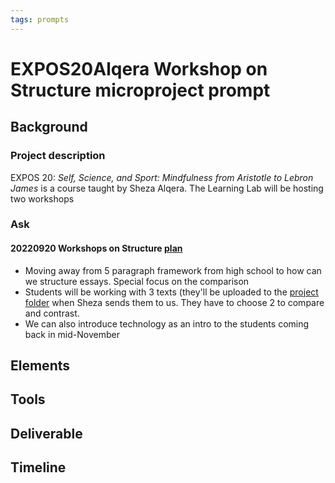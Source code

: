 ```yaml
---
tags: prompts
---
```


# EXPOS20Alqera Workshop on Structure microproject prompt

## Background
### Project description
EXPOS 20: *Self, Science, and Sport: Mindfulness from Aristotle to Lebron James* is a course taught by Sheza Alqera. The Learning Lab will be hosting two workshops

### Ask
#### 20220920 Workshops on Structure [plan](https://hackmd.io/8fktQXPBSOyQeeBFd9kioQ?view)
* Moving away from 5 paragraph framework from high school to how can we structure essays. Special focus on the comparison
* Students will be working with 3 texts (they'll be uploaded to the [project folder](https://drive.google.com/drive/folders/1kNn_roWmDRyc26dE2aIFju43BZZv_coa) when Sheza sends them to us. They have to choose 2 to compare and contrast.
* We can also introduce technology as an intro to the students coming back in mid-November


## Elements
 
## Tools

## Deliverable

## Timeline
